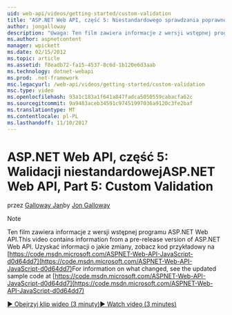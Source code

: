 ```yaml
---
uid: web-api/videos/getting-started/custom-validation
title: "ASP.NET Web API, część 5: Niestandardowego sprawdzania poprawności | Dokumentacja firmy Microsoft"
author: jongalloway
description: "Uwaga: Ten film zawiera informacje z wersji wstępnej programu ASP.NET Web API"
ms.author: aspnetcontent
manager: wpickett
ms.date: 02/15/2012
ms.topic: article
ms.assetid: f8eadb72-fa15-4537-8c6d-1b120e6d3aab
ms.technology: dotnet-webapi
ms.prod: .net-framework
msc.legacyurl: /web-api/videos/getting-started/custom-validation
msc.type: video
ms.openlocfilehash: 93a1c183a1f641a847fadca5050559cabacfa62c
ms.sourcegitcommit: 9a9483aceb34591c97451997036a9120c3fe2baf
ms.translationtype: MT
ms.contentlocale: pl-PL
ms.lasthandoff: 11/10/2017
---
```

<a name="aspnet-web-api-part-5-custom-validation"></a><span data-ttu-id="7b50b-103">ASP.NET Web API, część 5: Walidacji niestandardowej</span><span class="sxs-lookup"><span data-stu-id="7b50b-103">ASP.NET Web API, Part 5: Custom Validation</span></span>
====================
<span data-ttu-id="7b50b-104">przez [Galloway Jan](https://github.com/jongalloway)</span><span class="sxs-lookup"><span data-stu-id="7b50b-104">by [Jon Galloway](https://github.com/jongalloway)</span></span>

> [!NOTE]
> <span data-ttu-id="7b50b-105">Ten film zawiera informacje z wersji wstępnej programu ASP.NET Web API.</span><span class="sxs-lookup"><span data-stu-id="7b50b-105">This video contains information from a pre-release version of ASP.NET Web API.</span></span> <span data-ttu-id="7b50b-106">Uzyskać informacji o jakie zmiany, zobacz kod przykładowy na [https://code.msdn.microsoft.com/ASPNET-Web-API-JavaScript-d0d64dd7](https://code.msdn.microsoft.com/ASPNET-Web-API-JavaScript-d0d64dd7)</span><span class="sxs-lookup"><span data-stu-id="7b50b-106">For information on what changed, see the updated sample code at [https://code.msdn.microsoft.com/ASPNET-Web-API-JavaScript-d0d64dd7](https://code.msdn.microsoft.com/ASPNET-Web-API-JavaScript-d0d64dd7)</span></span>

[<span data-ttu-id="7b50b-107">&#9654; Obejrzyj klip wideo (3 minuty)</span><span class="sxs-lookup"><span data-stu-id="7b50b-107">&#9654; Watch video (3 minutes)</span></span>](https://channel9.msdn.com/Blogs/ASP-NET-Site-Videos/custom-validation)
